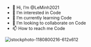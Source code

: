- 👋 Hi, I’m @LeMinh2021
- 👀 I’m interested in Code
- 🌱 I’m currently learning Code
- 💞️ I’m looking to collaborate on Code
- 📫 How to reach me Code

<!---
LeMinh2021/LeMinh2021 is a ✨ special ✨ repository because its `README.md` (this file) appears on your GitHub profile.
You can click the Preview link to take a look at your changes.
--->


![istockphoto-1180800216-612x612](https://user-images.githubusercontent.com/88233376/127898275-7474ab92-a1aa-4774-ba65-4aa3c24f5093.jpg)
